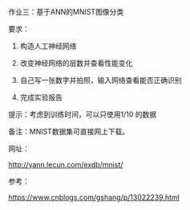 作业三：基于ANN的MNIST图像分类

要求： 

1. 构造人工神经网络 

2. 改变神经网络的层数并查看性能变化 

3. 自己写一张数字并拍照，输入网络查看能否正确识别 

4. 完成实验报告

提示：考虑到训练时间，可以只使用1/10 的数据

备注：MNIST数据集可直接网上下载。

网址：

http://yann.lecun.com/exdb/mnist/

参考：

https://www.cnblogs.com/gshang/p/13022239.html